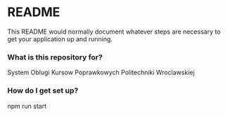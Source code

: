 # README #

This README would normally document whatever steps are necessary to get your application up and running.

### What is this repository for? ###

System Oblugi Kursow Poprawkowych Politechniki Wroclawskiej

### How do I get set up? ###

npm run start

